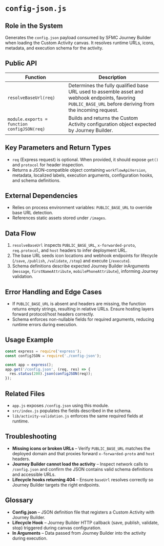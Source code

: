 # `config-json.js`

## Role in the System
Generates the `config.json` payload consumed by SFMC Journey Builder when loading the Custom Activity canvas. It resolves runtime URLs, icons, metadata, and execution schema for the activity.

## Public API

| Function | Description |
| --- | --- |
| `resolveBaseUrl(req)` | Determines the fully qualified base URL used to assemble asset and webhook endpoints, favoring `PUBLIC_BASE_URL` before deriving from the incoming request. |
| `module.exports = function configJSON(req)` | Builds and returns the Custom Activity configuration object expected by Journey Builder. |

## Key Parameters and Return Types

* `req` (Express request) is optional. When provided, it should expose `get()` and `protocol` for header inspection.
* Returns a JSON-compatible object containing `workflowApiVersion`, metadata, localized labels, execution arguments, configuration hooks, and schema definitions.

## External Dependencies

* Relies on process environment variables: `PUBLIC_BASE_URL` to override base URL detection.
* References static assets stored under `/images`.

## Data Flow

1. `resolveBaseUrl` inspects `PUBLIC_BASE_URL`, `x-forwarded-proto`, `req.protocol`, and `host` headers to infer deployment URL.
2. The base URL seeds icon locations and webhook endpoints for lifecycle (`/save`, `/publish`, `/validate`, `/stop`) and execute (`/execute`).
3. Schema definitions describe expected Journey Builder inArguments (`message`, `firstNameAttribute`, `mobilePhoneAttribute`), informing Journey validation.

## Error Handling and Edge Cases

* If `PUBLIC_BASE_URL` is absent and headers are missing, the function returns empty strings, resulting in relative URLs. Ensure hosting layers forward protocol/host headers correctly.
* Schema enforces non-nullable fields for required arguments, reducing runtime errors during execution.

## Usage Example

```js
const express = require('express');
const configJSON = require('./config-json');

const app = express();
app.get('/config.json', (req, res) => {
  res.status(200).json(configJSON(req));
});
```

## Related Files

* `app.js` exposes `/config.json` using this module.
* `src/index.js` populates the fields described in the schema.
* `lib/activity-validation.js` enforces the same required fields at runtime.

## Troubleshooting

* **Missing icons or broken URLs** – Verify `PUBLIC_BASE_URL` matches the deployed domain and that proxies forward `x-forwarded-proto` and `host` headers.
* **Journey Builder cannot load the activity** – Inspect network calls to `/config.json` and confirm the JSON contains valid schema definitions and accessible URLs.
* **Lifecycle hooks returning 404** – Ensure `baseUrl` resolves correctly so Journey Builder targets the right endpoints.

## Glossary

* **Config.json** – JSON definition file that registers a Custom Activity with Journey Builder.
* **Lifecycle Hook** – Journey Builder HTTP callback (save, publish, validate, stop) triggered during canvas configuration.
* **In Arguments** – Data passed from Journey Builder into the activity during execution.

